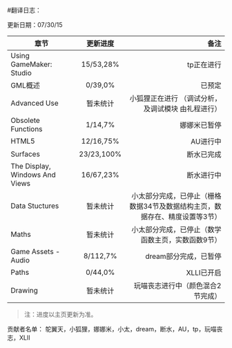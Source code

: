 #翻译日志：

更新日期：07/30/15

章节 | 更新进度  | 备注
------|:------:|------:
Using GameMaker: Studio  | 15/53,28% | tp正在进行
GML概述  | 0/39,0% | 已预定
Advanced Use  | 暂未统计 | 小狐狸正在进行  （调试分析，及调试模块 由礼程进行）
Obsolete Functions  | 1/14,7% | 娜娜米已暂停
HTML5  | 12/16,75% | AU进行中
Surfaces  | 23/23,100% | 断水已完成
The Display, Windows And Views  | 16/67,23% |  断水进行中 
Data Stuctures  | 暂未统计 | 小太部分完成，已停止（栅格数据34节及数据结构主页，数据存在、精度设置等3节）
Maths  | 暂未统计 | 小太部分完成，已停止（数学函数主页，实数函数9节）
Game Assets - Audio  | 8/112,7% | dream部分完成，已暂停
Paths  | 0/44,0% | XLLI已开启
Drawing  | 暂未统计 | 玩喵丧志进行中（颜色混合2节完成）

>注：进度以主页更新为准。

贡献者名单：
鸵翼天，小狐狸，娜娜米，小太，dream，断水，AU，tp，玩喵丧志，XLII